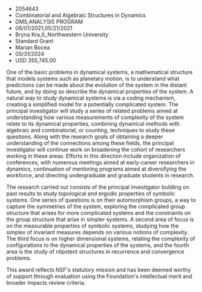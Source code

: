 
* 2054643
* Combinatorial and Algebraic Structures in Dynamics
* DMS,ANALYSIS PROGRAM
* 06/01/2021,05/21/2021
* Bryna Kra,IL,Northwestern University
* Standard Grant
* Marian Bocea
* 05/31/2024
* USD 355,745.00

One of the basic problems in dynamical systems, a mathematical structure that
models systems such as planetary motion, is to understand what predictions can
be made about the evolution of the system in the distant future, and by doing so
describe the dynamical properties of the system. A natural way to study
dynamical systems is via a coding mechanism, creating a simplified model for a
potentially complicated system. The principal investigator will study a series
of related problems aimed at understanding how various measurements of
complexity of the system relate to its dynamical properties, combining dynamical
methods with algebraic and combinatorial, or counting, techniques to study these
questions. Along with the research goals of obtaining a deeper understanding of
the connections among these fields, the principal investigator will continue
work on broadening the cohort of researchers working in these areas. Efforts in
this direction include organization of conferences, with numerous meetings aimed
at early-career researchers in dynamics, continuation of mentoring programs
aimed at diversifying the workforce, and directing undergraduate and graduate
students in research.

The research carried out consists of the principal investigator building on
past results to study topological and ergodic properties of symbolic systems.
One series of questions is on their automorphism groups, a way to capture the
symmetries of the system, exploring the complicated group structure that arises
for more complicated systems and the constraints on the group structure that
arise in simpler systems. A second area of focus is on the measurable properties
of symbolic systems, studying how the simplex of invariant measures depends on
various notions of complexity. The third focus is on higher dimensional systems,
relating the complexity of configurations to the dynamical properties of the
systems, and the fourth area is the study of nilpotent structures in recurrence
and convergence problems.

This award reflects NSF's statutory mission and has been deemed worthy of
support through evaluation using the Foundation's intellectual merit and broader
impacts review criteria.
